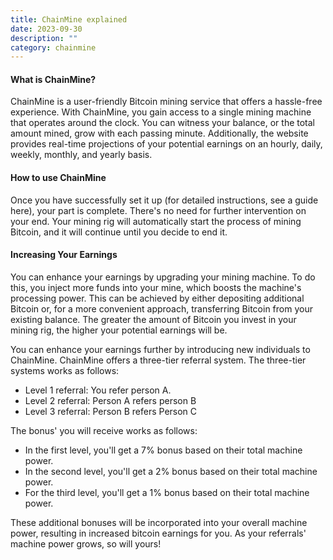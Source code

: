 ```yaml
---
title: ChainMine explained
date: 2023-09-30
description: ""
category: chainmine
---
```



#### What is ChainMine?
ChainMine is a user-friendly Bitcoin mining service that offers a hassle-free experience. With ChainMine, you gain access to a single mining machine that operates around the clock. You can witness your balance, or the total amount mined, grow with each passing minute. Additionally, the website provides real-time projections of your potential earnings on an hourly, daily, weekly, monthly, and yearly basis.

#### How to use ChainMine
Once you have successfully set it up (for detailed instructions, see a guide here), your part is complete. There's no need for further intervention on your end. Your mining rig will automatically start the process of mining Bitcoin, and it will continue until you decide to end it.


#### Increasing Your Earnings
You can enhance your earnings by upgrading your mining machine. To do this, you inject more funds into your mine, which boosts the machine's processing power. This can be achieved by either depositing additional Bitcoin or, for a more convenient approach, transferring Bitcoin from your existing balance. The greater the amount of Bitcoin you invest in your mining rig, the higher your potential earnings will be.

You can enhance your earnings further by introducing new individuals to ChainMine. ChainMine offers a three-tier referral system. The three-tier systems works as follows:

 - Level 1 referral: You refer person A.
 - Level 2 referral: Person A refers person B
 - Level 3 referral: Person B refers Person C

The bonus' you will receive works as follows:

 - In the first level, you'll get a 7% bonus based on their total machine power.
 - In the second level, you'll get a 2% bonus based on their total machine power.
 - For the third level, you'll get a 1% bonus based on their total machine power.

These additional bonuses will be incorporated into your overall machine power, resulting in increased bitcoin earnings for you. As your referrals' machine power grows, so will yours!
